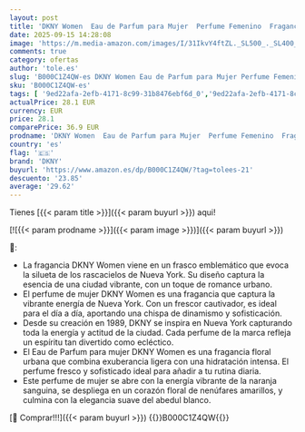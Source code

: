 ```yaml
---
layout: post
title: 'DKNY Women  Eau de Parfum para Mujer  Perfume Femenino  Fragancia Floral Frutal  Larga Duración  Donna Karan New York  50 ml'
date: 2025-09-15 14:28:08
image: 'https://m.media-amazon.com/images/I/31IkvY4ftZL._SL500_._SL400_.jpg'
comments: true
category: ofertas
author: 'tole.es'
slug: 'B000C1Z4QW-es DKNY Women Eau de Parfum para Mujer Perfume Femenino...'
sku: 'B000C1Z4QW-es'
tags: [ '9ed22afa-2efb-4171-8c99-31b8476ebf6d_0','9ed22afa-2efb-4171-8c99-31b8476ebf6d_5501','Agua de perfume para mujeres','Agua de tocador y agua de perfume - Disponibles','Aguas - Disponibles','Arborist Merchandising Root','Belleza','Fragancias para mujeres','Perfumes y fragancias','Salud y cuidado personal','Self Service','Special Features Stores','d1f558da-03d3-4105-8a50-454423a601fb_0','d1f558da-03d3-4105-8a50-454423a601fb_1201','d1f558da-03d3-4105-8a50-454423a601fb_5401','de','dkny','eau','parfum','🇪🇸', ]
actualPrice: 28.1 EUR
currency: EUR
price: 28.1
comparePrice: 36.9 EUR
prodname: 'DKNY Women  Eau de Parfum para Mujer  Perfume Femenino  Fragancia Floral Frutal  Larga Duración  Donna Karan New York  50 ml'
country: 'es'
flag: '🇪🇸'
brand: 'DKNY'
buyurl: 'https://www.amazon.es/dp/B000C1Z4QW/?tag=tolees-21'
descuento: '23.85'
average: '29.62'
---
```


Tienes [{{< param title >}}]({{< param buyurl >}}) aqui!

[![{{< param prodname >}}]({{< param image >}})]({{< param buyurl >}})

🔎:

- La fragancia DKNY Women viene en un frasco emblemático que evoca la silueta de los rascacielos de Nueva York. Su diseño captura la esencia de una ciudad vibrante, con un toque de romance urbano.
- El perfume de mujer DKNY Women es una fragancia que captura la vibrante energía de Nueva York. Con un frescor cautivador, es ideal para el día a día, aportando una chispa de dinamismo y sofisticación.
- Desde su creación en 1989, DKNY se inspira en Nueva York capturando toda la energía y actitud de la ciudad. Cada perfume de la marca refleja un espíritu tan divertido como ecléctico.
- El Eau de Parfum para mujer DKNY Women es una fragancia floral urbana que combina exuberancia ligera con una hidratación intensa. El perfume fresco y sofisticado ideal para añadir a tu rutina diaria.
- Este perfume de mujer se abre con la energía vibrante de la naranja sanguina, se despliega en un corazón floral de nenúfares amarillos, y culmina con la elegancia suave del abedul blanco.

[🛒 Comprar!!!]({{< param buyurl >}})
{{<world>}}B000C1Z4QW{{</world>}}
